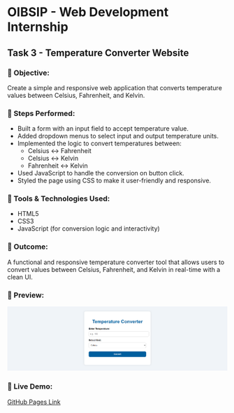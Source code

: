# OIBSIP - Web Development Internship

## Task 3 - Temperature Converter Website

### 🔹 Objective:
Create a simple and responsive web application that converts temperature values between Celsius, Fahrenheit, and Kelvin.

### 🔹 Steps Performed:
- Built a form with an input field to accept temperature value.
- Added dropdown menus to select input and output temperature units.
- Implemented the logic to convert temperatures between:
  - Celsius ↔ Fahrenheit
  - Celsius ↔ Kelvin
  - Fahrenheit ↔ Kelvin
- Used JavaScript to handle the conversion on button click.
- Styled the page using CSS to make it user-friendly and responsive.

### 🔹 Tools & Technologies Used:
- HTML5
- CSS3
- JavaScript (for conversion logic and interactivity)

### 🔹 Outcome:
A functional and responsive temperature converter tool that allows users to convert values between Celsius, Fahrenheit, and Kelvin in real-time with a clean UI.

### 🔹 Preview:
![Temperature Converter Screenshot](./temperature-preview.png)

### 🔹 Live Demo:
[GitHub Pages Link](https://github.com/Avinash-2007-M/OIBSIP_WebDevelopment_Task3.git)
